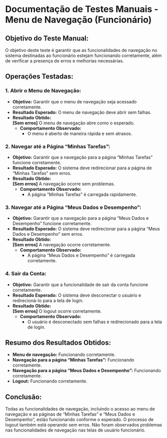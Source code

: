 # Documentação de Testes Manuais - Menu de Navegação (Funcionário)

## Objetivo do Teste Manual:
O objetivo deste teste é garantir que as funcionalidades de navegação no sistema destinadas ao funcionário estejam funcionando corretamente, além de verificar a presença de erros e melhorias necessárias.

## Operações Testadas:

### 1. Abrir o Menu de Navegação:
- **Objetivo:** Garantir que o menu de navegação seja acessado corretamente.
- **Resultado Esperado:** O menu de navegação deve abrir sem falhas.
- **Resultado Obtido:**  
    **[Sem erros]** O menu de navegação abre como o esperado.
    - **Comportamento Observado:**  
        - O menu é aberto de maneira rápida e sem atrasos.  

### 2. Navegar até a Página “Minhas Tarefas”:
- **Objetivo:** Garantir que a navegação para a página “Minhas Tarefas” funcione corretamente.
- **Resultado Esperado:** O sistema deve redirecionar para a página de “Minhas Tarefas” sem erros.
- **Resultado Obtido:**  
    **[Sem erros]** A navegação ocorre sem problemas.
    - **Comportamento Observado:**  
        - A página “Minhas Tarefas” é carregada rapidamente.  

### 3. Navegar até a Página “Meus Dados e Desempenho”:
- **Objetivo:** Garantir que a navegação para a página “Meus Dados e Desempenho” funcione corretamente.
- **Resultado Esperado:** O sistema deve redirecionar para a página “Meus Dados e Desempenho” sem erros.
- **Resultado Obtido:**  
    **[Sem erros]** A navegação ocorre corretamente.
    - **Comportamento Observado:**  
        - A página “Meus Dados e Desempenho” é carregada corretamente.  

### 4. Sair da Conta:
- **Objetivo:** Garantir que a funcionalidade de sair da conta funcione corretamente.
- **Resultado Esperado:** O sistema deve desconectar o usuário e redirecioná-lo para a tela de login.
- **Resultado Obtido:**  
    **[Sem erros]** O logout ocorre corretamente.
    - **Comportamento Observado:**  
        - O usuário é desconectado sem falhas e redirecionado para a tela de login.  

## Resumo dos Resultados Obtidos:
- **Menu de navegação:** Funcionando corretamente.  
- **Navegação para a página “Minhas Tarefas”:** Funcionando corretamente.  
- **Navegação para a página “Meus Dados e Desempenho”:** Funcionando corretamente.  
- **Logout:** Funcionando corretamente.  

## Conclusão:
Todas as funcionalidades de navegação, incluindo o acesso ao menu de navegação e as páginas de “Minhas Tarefas” e “Meus Dados e Desempenho”, estão funcionando conforme o esperado. O processo de logout também está operando sem erros. Não foram observados problemas nas funcionalidades de navegação nas telas de usuário funcionário.
